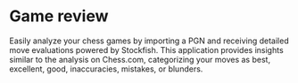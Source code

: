 # Game review

Easily analyze your chess games by importing a PGN and receiving detailed move evaluations powered by Stockfish. This application provides insights similar to the analysis on Chess.com, categorizing your moves as best, excellent, good, inaccuracies, mistakes, or blunders.
